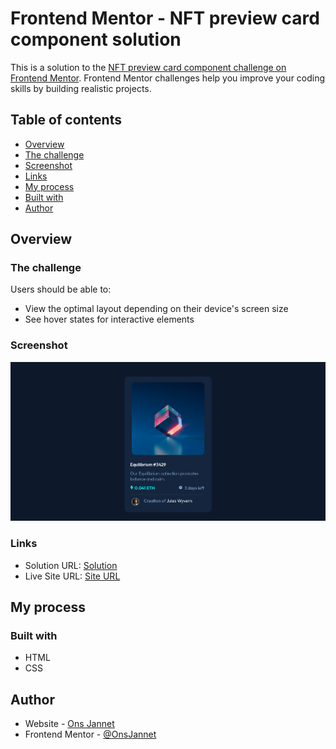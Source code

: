 # Frontend Mentor - NFT preview card component solution

This is a solution to the [NFT preview card component challenge on Frontend Mentor](https://www.frontendmentor.io/challenges/nft-preview-card-component-SbdUL_w0U). Frontend Mentor challenges help you improve your coding skills by building realistic projects. 

## Table of contents

- [Overview](#overview)
- [The challenge](#the-challenge)
- [Screenshot](#screenshot)
- [Links](#links)
- [My process](#my-process)
- [Built with](#built-with)
- [Author](#author)



## Overview

### The challenge

Users should be able to:

- View the optimal layout depending on their device's screen size
- See hover states for interactive elements

### Screenshot

![](./screenshot.png)


### Links

- Solution URL: [Solution](https://github.com/OnsJannet/Challenges/blob/main/FrontEnd/0x02-NFT_preview_card_component/README.md)
- Live Site URL: [Site URL](https://nftcardscomponent.netlify.app/)

## My process

### Built with

- HTML
- CSS


## Author

- Website - [Ons Jannet](https://onsjannet.github.io)
- Frontend Mentor - [@OnsJannet](https://www.frontendmentor.io/profile/OnsJannet)

